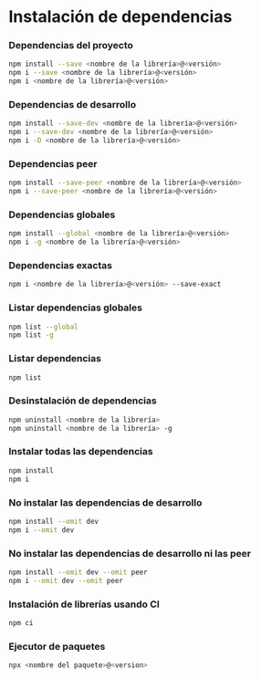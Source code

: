 # Instalación de dependencias

### Dependencias del proyecto
```sh
npm install --save <nombre de la librería>@<versión>
npm i --save <nombre de la librería>@<versión>
npm i <nombre de la librería>@<versión>
```

### Dependencias de desarrollo
```sh
npm install --save-dev <nombre de la librería>@<versión>
npm i --save-dev <nombre de la librería>@<versión>
npm i -D <nombre de la librería>@<versión>
```
### Dependencias peer
```sh
npm install --save-peer <nombre de la librería>@<versión>
npm i --save-peer <nombre de la librería>@<versión>
```
### Dependencias globales
```sh
npm install --global <nombre de la librería>@<versión>
npm i -g <nombre de la librería>@<versión>
```
### Dependencias exactas
```sh
npm i <nombre de la librería>@<versión> --save-exact
```

### Listar dependencias globales
```sh
npm list --global
npm list -g
```
### Listar dependencias
```sh
npm list
```

### Desinstalación de dependencias
```sh
npm uninstall <nombre de la librería>
npm uninstall <nombre de la librería> -g
```
### Instalar todas las dependencias
```sh
npm install
npm i
```

### No instalar las dependencias de desarrollo
```sh
npm install --omit dev
npm i --omit dev
```
### No instalar las dependencias de desarrollo ni las peer
```sh
npm install --omit dev --omit peer
npm i --omit dev --omit peer
```

### Instalación de librerías usando CI
```sh
npm ci
```

### Ejecutor de paquetes
```sh
npx <nombre del paquete>@<version>
```